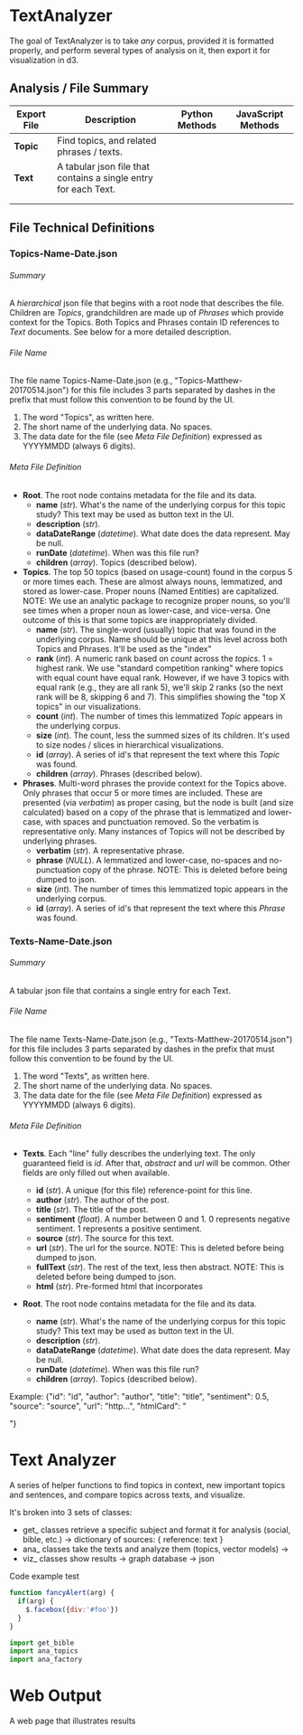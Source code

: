 

# TextAnalyzer 
The goal of TextAnalyzer is to take _any_ corpus, provided it is formatted properly, and perform several types of analysis on it, then export it for visualization in d3.


## Analysis / File Summary 
|Export File|Description|Python Methods|JavaScript Methods|
|---|---|---|---|
|**Topic**|Find topics, and related phrases / texts.||  |
|**Text**|A tabular json file that contains a single entry for each Text.  |  |  |
||  |  |  |
||  |  |  |


## File Technical Definitions
### Topics-Name-Date.json
###### Summary
A _hierarchical_ json file that begins with a root node that describes the file. Children are _Topics_, grandchildren are made up of _Phrases_ which provide context for the Topics. Both Topics and Phrases contain ID references to _Text_ documents.  See below for a more detailed description.

###### File Name
The file name Topics-Name-Date.json (e.g., "Topics-Matthew-20170514.json") for this file includes 3 parts separated by dashes in the prefix that must follow this convention to be found by the UI.
1) The word "Topics", as written here.
2) The short name of the underlying data. No spaces.
3) The data date for the file (see _Meta File Definition_) expressed as YYYYMMDD (always 6 digits).

###### Meta File Definition
* **Root**. The root node contains metadata for the file and its data.
    * **name** (_str_). What's the name of the underlying corpus for this topic study? This text may be used as button text in the UI.
    * **description** (_str_). 
    * **dataDateRange** (_datetime_). What date does the data represent. May be null.
    * **runDate** (_datetime_). When was this file run?
    * **children** (_array_). Topics (described below).
* **Topics**. The top 50 topics (based on usage-count) found in the corpus 5 or more times each. These are almost always nouns, lemmatized, and stored as lower-case. Proper nouns (Named Entities) are capitalized. NOTE: We use an analytic package to recognize proper nouns, so you'll see times when a proper noun as lower-case, and vice-versa. One outcome of this is that some topics are inappropriately divided.
    * **name** (_str_). The single-word (usually) topic that was found in the underlying corpus. Name should be unique at this level across both Topics and Phrases.  It'll be used as the "index" 
    * **rank** (_int_). A numeric rank based on _count_ across the _topics_. 1 = highest rank. We use "standard competition ranking" where topics with equal count have equal rank. However, if we have 3 topics with equal rank (e.g., they are all rank 5), we'll skip 2 ranks (so the next rank will be 8, skipping 6 and 7). This simplifies showing the "top X topics" in our visualizations.
    * **count** (_int_). The number of times this lemmatized _Topic_ appears in the underlying corpus.
    * **size** (_int_). The count, less the summed sizes of its children. It's used to size nodes / slices in hierarchical visualizations.
    * **id** (_array_). A series of id's that represent the text where this _Topic_ was found.
    * **children** (_array_). Phrases (described below).
* **Phrases**. Multi-word phrases the provide context for the Topics above. Only phrases that occur 5 or more times are included. These are presented (via _verbatim_) as proper casing, but the node is built (and size calculated) based on a copy of the phrase that is lemmatized and lower-case, with spaces and punctuation removed. So the verbatim is representative only. Many instances of Topics will not be described by underlying phrases.
    * **verbatim** (_str_). A representative phrase.
    * **phrase** (_NULL_). A lemmatized and lower-case, no-spaces and no-punctuation copy of the phrase. NOTE: This is deleted before being dumped to json.
    * **size** (_int_). The number of times this lemmatized topic appears in the underlying corpus.
    * **id** (_array_). A series of id's that represent the text where this _Phrase_ was found.


### Texts-Name-Date.json
###### Summary
A tabular json file that contains a single entry for each Text.

###### File Name
The file name Texts-Name-Date.json (e.g., "Texts-Matthew-20170514.json") for this file includes 3 parts separated by dashes in the prefix that must follow this convention to be found by the UI.
1) The word "Texts", as written here.
2) The short name of the underlying data. No spaces.
3) The data date for the file (see _Meta File Definition_) expressed as YYYYMMDD (always 6 digits).

###### Meta File Definition
* **Texts**. Each "line" fully describes the underlying text. The only guaranteed field is _id_. After that, _abstract_ and _url_ will be common. Other fields are only filled out when available.  
    * **id** (_str_). A unique (for this file) reference-point for this line.
    * **author** (_str_). The author of the post.
    * **title** (_str_). The title of the post.
    * **sentiment** (_float_). A number between 0 and 1. 0 represents negative sentiment. 1 represents a positive sentiment.
    * **source** (_str_). The source for this text.  
    * **url** (_str_). The url for the source. NOTE: This is deleted before being dumped to json.
    * **fullText** (_str_). The rest of the text, less then abstract. NOTE: This is deleted before being dumped to json.
    * **html** (_str_). Pre-formed html that incorporates 

* **Root**. The root node contains metadata for the file and its data.
    * **name** (_str_). What's the name of the underlying corpus for this topic study? This text may be used as button text in the UI.
    * **description** (_str_). 
    * **dataDateRange** (_datetime_). What date does the data represent. May be null.
    * **runDate** (_datetime_). When was this file run?
    * **children** (_array_). Topics (described below).

Example: {"id": "id", "author": "author", "title": "title", "sentiment": 0.5, "source": "source", "url": "http...", "htmlCard": "<div></div>"}





# Text Analyzer
A series of helper functions to find topics in context, new important topics and sentences, and compare topics across texts, and visualize.

It's broken into 3 sets of classes:
* get_ classes retrieve a specific subject and format it for analysis (social, bible, etc.)
    -> dictionary of sources: { reference: text }
* ana_ classes take the texts and analyze them (topics, vector models)
    -> 
* viz_ classes show results
    -> graph database
    -> json 

Code example test
```javascript
function fancyAlert(arg) {
  if(arg) {
    $.facebox({div:'#foo'})
  }
}
```

```python
import get_bible
import ana_topics
import ana_factory
```

# Web Output
A web page that illustrates results




